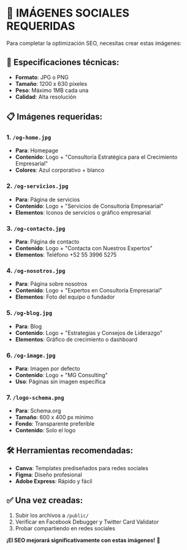 # 📸 IMÁGENES SOCIALES REQUERIDAS

Para completar la optimización SEO, necesitas crear estas imágenes:

## 🎯 **Especificaciones técnicas:**
- **Formato**: JPG o PNG
- **Tamaño**: 1200 x 630 píxeles
- **Peso**: Máximo 1MB cada una
- **Calidad**: Alta resolución

## 📋 **Imágenes requeridas:**

### 1. `/og-home.jpg`
- **Para**: Homepage
- **Contenido**: Logo + "Consultoría Estratégica para el Crecimiento Empresarial"
- **Colores**: Azul corporativo + blanco

### 2. `/og-servicios.jpg` 
- **Para**: Página de servicios
- **Contenido**: Logo + "Servicios de Consultoría Empresarial"
- **Elementos**: Iconos de servicios o gráfico empresarial

### 3. `/og-contacto.jpg`
- **Para**: Página de contacto  
- **Contenido**: Logo + "Contacta con Nuestros Expertos"
- **Elementos**: Teléfono +52 55 3996 5275

### 4. `/og-nosotros.jpg`
- **Para**: Página sobre nosotros
- **Contenido**: Logo + "Expertos en Consultoría Empresarial"
- **Elementos**: Foto del equipo o fundador

### 5. `/og-blog.jpg`
- **Para**: Blog
- **Contenido**: Logo + "Estrategias y Consejos de Liderazgo"
- **Elementos**: Gráfico de crecimiento o dashboard

### 6. `/og-image.jpg` 
- **Para**: Imagen por defecto
- **Contenido**: Logo + "MG Consulting"
- **Uso**: Páginas sin imagen específica

### 7. `/logo-schema.png`
- **Para**: Schema.org
- **Tamaño**: 600 x 400 px mínimo
- **Fondo**: Transparente preferible
- **Contenido**: Solo el logo

## 🛠️ **Herramientas recomendadas:**
- **Canva**: Templates prediseñados para redes sociales
- **Figma**: Diseño profesional
- **Adobe Express**: Rápido y fácil

## ✅ **Una vez creadas:**
1. Subir los archivos a `/public/`
2. Verificar en Facebook Debugger y Twitter Card Validator
3. Probar compartiendo en redes sociales

**¡El SEO mejorará significativamente con estas imágenes!** 🚀